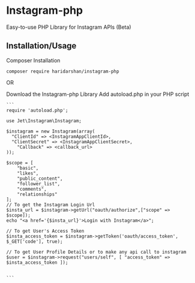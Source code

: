 # Instagram-php
Easy-to-use PHP Library for Instagram APIs (Beta)

Installation/Usage
------------------
Composer Installation
```
composer require haridarshan/instagram-php
```

OR

Download the Instagram-php Library
Add autoload.php in your PHP script

    ```
    require 'autoload.php';
    
    use Jet\Instagram\Instagram;
    
    $instagram = new Instagram(array(
      "ClientId" => <InstagramAppClientId>,
      "ClientSecret" => <InstagramAppClientSecret>,
	    "Callback" => <callback_url>
    ));
    
    $scope = [
    	"basic",
    	"likes",
    	"public_content",
    	"follower_list", 
    	"comments", 
    	"relationships"
    ];
    // To get the Instagram Login Url
    $insta_url = $instagram->getUrl("oauth/authorize",["scope" => $scope]);
    echo "<a href='{$insta_url}'>Login with Instagram</a>";
    
    // To get User's Access Token
    $insta_access_token = $instagram->getToken('oauth/access_token', $_GET['code'], true);
    
    // To get User Profile Details or to make any api call to instagram
    $user = $instagram->request("users/self", [ "access_token" => $insta_access_token ]);
    
    
    ```

